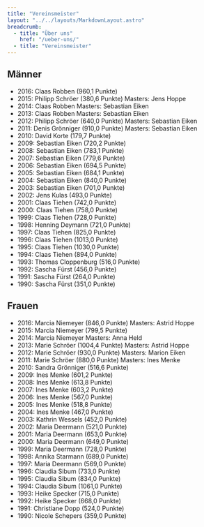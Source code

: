```yaml
---
title: "Vereinsmeister"
layout: "../../layouts/MarkdownLayout.astro"
breadcrumb:
  - title: "Über uns"
    href: "/ueber-uns/"
  - title: "Vereinsmeister"
---
```


<div class="grid grid-cols-1 gap-4 md:grid-cols-2">

<div>

## Männer

- 2016: Claas Robben (960,1 Punkte)
- 2015: Philipp Schröer (380,6 Punkte) Masters: Jens Hoppe
- 2014: Claas Robben Masters: Sebastian Eiken
- 2013: Claas Robben Masters: Sebastian Eiken
- 2012: Philipp Schröer (640,0 Punkte) Masters: Sebastian Eiken
- 2011: Denis Grönniger (910,0 Punkte) Masters: Sebastian Eiken
- 2010: David Korte (179,7 Punkte)
- 2009: Sebastian Eiken (720,2 Punkte)
- 2008: Sebastian Eiken (783,1 Punkte)
- 2007: Sebastian Eiken (779,6 Punkte)
- 2006: ​​​​​​​Sebastian Eiken (694,5 Punkte)
- 2005: ​​​​​​​Sebastian Eiken (684,1 Punkte)
- 2004: ​​​​​​​Sebastian Eiken (840,0 Punkte)
- 2003: ​​​​​​​Sebastian Eiken (701,0 Punkte)
- 2002: ​​​​​​​Jens Kulas (493,0 Punkte)
- 2001: ​​​​​​​Claas Tiehen (742,0 Punkte)
- 2000: ​​​​​​​Claas Tiehen (758,0 Punkte)
- 1999: ​​​​​​​Claas Tiehen (728,0 Punkte)
- 1998: ​​​​​​​Henning Deymann (721,0 Punkte)
- 1997: ​​​​​​​Claas Tiehen (825,0 Punkte)
- 1996: ​​​​​​​Claas Tiehen (1013,0 Punkte)
- 1995: ​​​​​​​Claas Tiehen (1030,0 Punkte)
- 1994: ​​​​​​​Claas Tiehen (894,0 Punkte)
- 1993: ​​​​​​​Thomas Cloppenburg (516,0 Punkte)
- 1992: ​​​​​​​Sascha Fürst (456,0 Punkte)
- 1991: ​​​​​​​Sascha Fürst (264,0 Punkte)
- 1990: ​Sascha Fürst (351,0 Punkte)

</div>

<div>

## Frauen

- 2016: Marcia Niemeyer (846,0 Punkte) Masters: Astrid Hoppe
- 2015: Marcia Niemeyer (799,5 Punkte)
- 2014: Marcia Niemeyer Masters: Anna Held
- 2013: Marie Schröer (1004,4 Punkte) Masters: Astrid Hoppe
- 2012: Marie Schröer (930,0 Punkte) Masters: Marion Eiken
- 2011: Marie Schröer (880,0 Punkte) Masters: Ines Menke
- 2010: Sandra Grönniger (516,6 Punkte)
- 2009: Ines Menke (601,2 Punkte)
- 2008: Ines Menke (613,8 Punkte)
- 2007: Ines Menke (603,2 Punkte)
- 2006: Ines Menke (567,0 Punkte)
- 2005: Ines Menke (518,8 Punkte)
- 2004: ​​​​​​​Ines Menke (467,0 Punkte)
- 2003: ​​​​​​​Kathrin Wessels (452,0 Punkte)
- 2002: ​​​​​​​Maria Deermann (521,0 Punkte)
- 2001: ​​​​​​​Maria Deermann (653,0 Punkte)
- 2000: ​​​​​​​Maria Deermann (649,0 Punkte)
- 1999: ​​​​​​​Maria Deermann (728,0 Punkte)
- 1998: ​​​​​​​Annika Starmann (689,0 Punkte)
- 1997: ​​​​​​​Maria Deermann (569,0 Punkte)
- 1996: ​​​​​​​Claudia Sibum (733,0 Punkte)
- 1995: ​​​​​​​Claudia Sibum (834,0 Punkte)
- 1994: ​​​​​​​Claudia Sibum (1061,0 Punkte)
- 1993: ​​​​​​​Heike Specker (715,0 Punkte)
- 1992: ​​​​​​​Heike Specker (668,0 Punkte)
- 1991: ​​​​​​​Christiane Dopp (524,0 Punkte)
- 1990: ​​​​​​​Nicole Schepers (359,0 Punkte)

</div>

</div>
